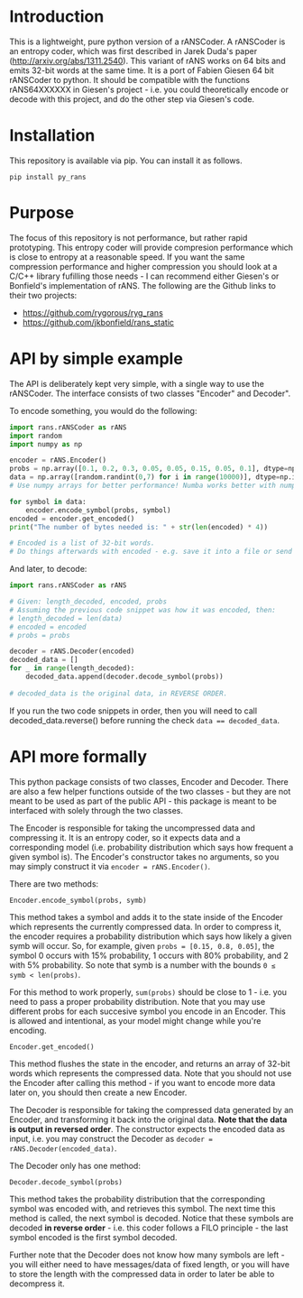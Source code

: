 # Introduction
This is a lightweight, pure python version of a rANSCoder. A rANSCoder is an entropy coder, which was first described in Jarek Duda's paper (http://arxiv.org/abs/1311.2540). This variant of rANS works on 64 bits and emits 32-bit words at the same time. It is a port of Fabien Giesen 64 bit rANSCoder to python. It should be compatible with the functions rANS64XXXXXX in Giesen's project - i.e. you could theoretically encode or decode with this project, and do the other step via Giesen's code.

# Installation

This repository is available via pip. You can install it as follows.

```
pip install py_rans
```

# Purpose

The focus of this repository is not performance, but rather rapid prototyping. This entropy coder will provide compresion performance which is close to entropy at a reasonable speed. If you want the same compression performance and higher compression you should look at a C/C++ library fufilling those needs - I can recommend either Giesen's or Bonfield's implementation of rANS. The following are the Github links to their two projects:

-    https://github.com/rygorous/ryg_rans
-    https://github.com/jkbonfield/rans_static

# API by simple example

The API is deliberately kept very simple, with a single way to use the rANSCoder. The interface consists of two classes "Encoder" and Decoder".

To encode something, you would do the following:

```python
import rans.rANSCoder as rANS
import random
import numpy as np

encoder = rANS.Encoder()
probs = np.array([0.1, 0.2, 0.3, 0.05, 0.05, 0.15, 0.05, 0.1], dtype=np.float32)
data = np.array([random.randint(0,7) for i in range(10000)], dtype=np.int32)
# Use numpy arrays for better performance! Numba works better with numpy arrays than vanilla python arrays.

for symbol in data:
    encoder.encode_symbol(probs, symbol)
encoded = encoder.get_encoded()
print("The number of bytes needed is: " + str(len(encoded) * 4))

# Encoded is a list of 32-bit words.
# Do things afterwards with encoded - e.g. save it into a file or send it somewhere.
```

And later, to decode:

```python
import rans.rANSCoder as rANS

# Given: length_decoded, encoded, probs
# Assuming the previous code snippet was how it was encoded, then:
# length_decoded = len(data) 
# encoded = encoded
# probs = probs

decoder = rANS.Decoder(encoded)
decoded_data = []
for _ in range(length_decoded):
    decoded_data.append(decoder.decode_symbol(probs))
    
# decoded_data is the original data, in REVERSE ORDER.
```

If you run the two code snippets in order, then you will need to call decoded_data.reverse() before running the check ```data == decoded_data```.

# API more formally

This python package consists of two classes, Encoder and Decoder. There are also a few helper functions outside of the two classes - but they are not meant to be used as part of the public API - this package is meant to be interfaced with solely through the two classes.

The Encoder is responsible for taking the uncompressed data and compressing it. It is an entropy coder, so it expects data and a corresponding model (i.e. probability distribution which says how frequent a given symbol is). The Encoder's constructor takes no arguments, so you may simply construct it via ```encoder = rANS.Encoder()```.

There are two methods:

```Encoder.encode_symbol(probs, symb)```

This method takes a symbol and adds it to the state inside of the Encoder which represents the currently compressed data. In order to compress it, the encoder requires a probability distribution which says how likely a given symb will occur. So, for example, given ```probs = [0.15, 0.8, 0.05]```, the symbol 0 occurs with 15% probability, 1 occurs with 80% probability, and 2 with 5% probability. So note that symb is a number with the bounds ```0 ≤ symb < len(probs)```.

For this method to work properly, ```sum(probs)``` should be close to 1 - i.e. you need to pass a proper probability distribution. Note that you may use different probs for each succesive symbol you encode in an Encoder. This is allowed and intentional, as your model might change while you're encoding.

```Encoder.get_encoded()```

This method flushes the state in the encoder, and returns an array of 32-bit words which represents the compressed data. Note that you should not use the Encoder after calling this method - if you want to encode more data later on, you should then create a new Encoder.

The Decoder is responsible for taking the compressed data generated by an Encoder, and transforming it back into the original data. **Note that the data is output in reversed order**. The constructor expects the encoded data as input, i.e. you may construct the Decoder as ```decoder = rANS.Decoder(encoded_data)```.

The Decoder only has one method:

```Decoder.decode_symbol(probs)```

This method takes the probability distribution that the corresponding symbol was encoded with, and retrieves this symbol. The next time this method is called, the next symbol is decoded. Notice that these symbols are decoded **in reverse order** - i.e. this coder follows a FILO principle - the last symbol encoded is the first symbol decoded.

Further note that the Decoder does not know how many symbols are left - you will either need to have messages/data of fixed length, or you will have to store the length with the compressed data in order to later be able to decompress it.
